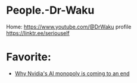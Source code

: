 # People.-Dr-Waku
Home: https://www.youtube.com/@DrWaku profile https://linktr.ee/seriouself

# Favorite:
- [Why Nvidia's AI monopoly is coming to an end](https://youtu.be/48AdJgTYSFQ)
